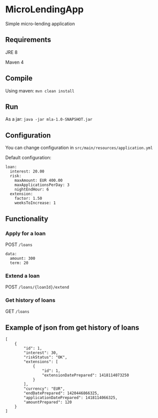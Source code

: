 # MicroLendingApp
Simple micro-lending application

## Requirements
JRE 8

Maven 4

## Compile
Using maven: `mvn clean install`

## Run
As a jar: `java -jar mla-1.0-SNAPSHOT.jar`

## Configuration
You can change configuration in `src/main/resources/application.yml`

Default configuration:

    loan:
      interest: 20.00
      risk:
        maxAmount: EUR 400.00
        maxApplicationsPerDay: 3
        nightEndHour: 6
      extension:
        factor: 1.50
        weeksToIncrease: 1

## Functionality
### Apply for a loan
POST `/loans`

    data:
      amount: 300
      term: 20

### Extend a loan
POST `/loans/{loanId}/extend`

### Get history of loans
GET `/loans`

## Example of json from get history of loans

    [
        {
            "id": 1,
            "interest": 30,
            "riskStatus": "OK",
            "extensions": [
                {
                    "id": 1,
                    "extensionDatePrepared": 1418114073250
                }
            ],
            "currency": "EUR",
            "endDatePrepared": 1420446866325,
            "applicationDatePrepared": 1418114066325,
            "amountPrepared": 120
        }
    ]
